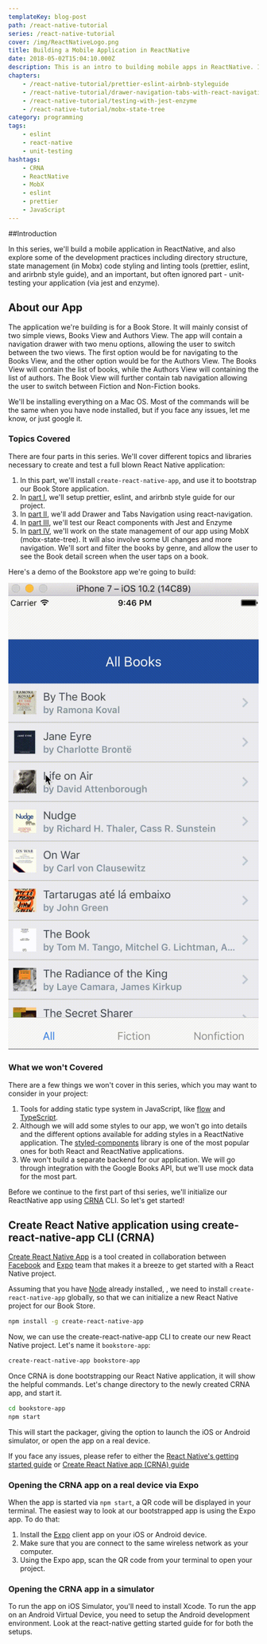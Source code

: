 ```yaml
---
templateKey: blog-post
path: /react-native-tutorial
series: /react-native-tutorial
cover: /img/ReactNativeLogo.png
title: Building a Mobile Application in ReactNative
date: 2018-05-02T15:04:10.000Z
description: This is an intro to building mobile apps in ReactNative. It covers state management in Mobx, code styling and linting tools (prettier, eslint, and arirbnb style guide), and testing the app via jest and enzyme.
chapters:
    - /react-native-tutorial/prettier-eslint-airbnb-styleguide
    - /react-native-tutorial/drawer-navigation-tabs-with-react-navigation
    - /react-native-tutorial/testing-with-jest-enzyme
    - /react-native-tutorial/mobx-state-tree
category: programming
tags:
    - eslint
    - react-native
    - unit-testing
hashtags:
    - CRNA
    - ReactNative
    - MobX
    - eslint
    - prettier
    - JavaScript
---
```


##Introduction

In this series, we'll build a mobile application in ReactNative, and also explore some of the development practices including directory structure, state management (in Mobx) code styling and linting tools (prettier, eslint, and arirbnb style guide), and an important, but often ignored part - unit-testing your application (via jest and enzyme).

## About our App

The application we're building is for a Book Store. It will mainly consist of two simple views, Books View and Authors View. The app will contain a navigation drawer with two menu options, allowing the user to switch between the two views. The first option would be for navigating to the Books View, and the other option would be for the Authors View. The Books View will contain the list of books, while the Authors View will containing the list of authors. The Book View will further contain tab navigation allowing the user to switch between Fiction and Non-Fiction books.

We'll be installing everything on a Mac OS. Most of the commands will be the same when you have node installed, but if you face any issues, let me know, or just google it.

### Topics Covered

There are four parts in this series. We'll cover different topics and libraries necessary to create and test a full blown React Native application: 

1. In this part, we'll install `create-react-native-app`, and use it to bootstrap our Book Store application.
2. In [part I](/react-native-tutorial/prettier-eslint-airbnb-styleguide), we'll setup prettier, eslint, and arirbnb style guide for our project.
3. In [part II](/react-native-tutorial/drawer-navigation-tabs-with-react-navigation), we'll add Drawer and Tabs Navigation using react-navigation.
4. In [part III](/react-native-tutorial/testing-with-jest-enzyme), we'll test our React components with Jest and Enzyme
5. In [part IV](/react-native-tutorial/mobx-state-tree), we'll work on the state management of our app using MobX (mobx-state-tree). It will also involve some UI changes and more navigation. We'll sort and filter the books by genre, and allow the user to see the Book detail screen when the user taps on a book.

Here's a demo of the Bookstore app we're going to build:

![ReactNative Bookstore App](react-native_BookList_final-app.gif)

### What we won't Covered

There are a few things we won't cover in this series, which you may want to consider in your project:

1. Tools for adding static type system in JavaScript, like [flow](https://flow.org/) and [TypeScript](https://www.typescriptlang.org/).
2. Although we will add some styles to our app, we won't go into details and the different options available for adding styles in a ReactNative application. The [styled-components](https://github.com/styled-components/styled-components) library is one of the most popular ones for both React and ReactNative applications.
3. We won't build a separate backend for our application. We will go through integration with the Google Books API, but we'll use mock data for the most part.

Before we continue to the first part of thsi series, we'll initialize our ReactNative app using [CRNA](https://github.com/react-community/create-react-native-app) CLI. So let's get started!

## Create React Native application using create-react-native-app CLI (CRNA)

[Create React Native App](https://github.com/react-community/create-react-native-app) is a tool created in collaboration between [Facebook](https://code.facebook.com/) and [Expo](https://expo.io/) team that makes it a breeze to get started with a React Native project.

Assuming that you have [Node](https://nodejs.org/en/download/) already installed, , we need to install `create-react-native-app` globally, so that we can initialize a new React Native project for our Book Store.

```sh
npm install -g create-react-native-app
```

Now, we can use the create-react-native-app CLI to create our new React Native project. Let's name it `bookstore-app`:

```sh
create-react-native-app bookstore-app
```

Once CRNA is done bootstrapping our React Native application, it will show the helpful commands. Let's change directory to the newly created CRNA app, and start it.

```sh
cd bookstore-app
npm start
```

This will start the packager, giving the option to launch the iOS or Android simulator, or open the app on a real device. 

If you face any issues, please refer to either the [React Native's getting started guide](https://facebook.github.io/react-native/docs/getting-started.html) or [Create React Native app (CRNA) guide](https://github.com/react-community/create-react-native-app/blob/master/react-native-scripts/template/README.md)

### Opening the CRNA app on a real device via Expo

When the app is started via `npm start`, a QR code will be displayed in your terminal. The easiest way to look at our bootstrapped app is using the Expo app. To do that:
1. Install the [Expo](https://expo.io/) client app on your iOS or Android device.
2. Make sure that you are connect to the same wireless network as your computer.
3. Using the Expo app, scan the QR code from your terminal to open your project.

### Opening the CRNA app in a simulator

To run the app on iOS Simulator, you'll need to install Xcode. To run the app on an Android Virtual Device, you need to setup the Android development environment. Look at the react-native getting started guide for for both the setups.  
